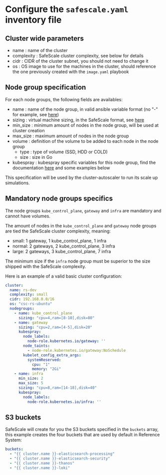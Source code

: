 # Configure the `safescale.yaml` inventory file

## Cluster wide parameters

 - name : name of the cluster
 - complexity : SafeScale cluster complexity, see below for details
 - cidr : CIDR of the cluster subnet, you should not need to change it
 - os : OS image to use for the machines in the cluster, should reference the one previously created with the `image.yaml` playbook

## Node group specification

For each node groups, the following fields are availables:
 - name : name of the node group, in valid ansible variable format (no "-" for example, see [here](https://docs.ansible.com/ansible/latest/user_guide/playbooks_variables.html#creating-valid-variable-names))
 - sizing : virtual machine sizing, in the SafeScale format, see [here](https://github.com/CS-SI/SafeScale/blob/master/doc/USAGE.md#safescale_sizing)
 - min_size : minimum amount of nodes in the node group, will be used at cluster creation
 - max_size : maximum amount of nodes in the node group
 - volume : definition of the volume to be added to each node in the node group
   - type : type of volume (SSD, HDD or COLD)
   - size : size in Go
 - kubespray : kubespray specific variables for this node group, find the documentation [here](https://github.com/kubernetes-sigs/kubespray/blob/master/docs/vars.md) and some examples below

This specification will be used by the cluster-autoscaler to run its scale up simulations.

## Mandatory node groups specifics

The node groups `kube_control_plane`, `gateway` and `infra` are mandatory and cannot have volumes.

The amount of nodes in the `kube_control_plane` and `gateway` node groups are tied the SafeScale cluster complexity, meaning:
 - small: 1 gateway, 1 kube_control_plane, 1 infra
 - normal: 2 gateways, 2 kube_control_plane, 3 infra
 - large: 2 gateways, 3 kube_control_plane, 7 infra

The minimum size if the `infra` node group must be superior to the size shipped with the SafeScale complexity.

Here is an example of a valid basic cluster configuration:
```yaml
cluster:
  name: rs-dev
  complexity: small
  cidr: 192.168.0.0/16
  os: "csc-rs-ubuntu"
  nodegroups:
    - name: kube_control_plane
      sizing: "cpu=4,ram=[8-10],disk=80"
    - name: gateway
      sizing: "cpu=2,ram=[4-5],disk=20"
      kubespray:
        node_labels:
          node-role.kubernetes.io/gateway: ''
        node_taints:
          - node-role.kubernetes.io/gateway:NoSchedule
        kubelet_config_extra_args:
          systemReserved:
            cpu: "1"
            memory: "2Gi"
    - name: infra
      min_size: 2
      max_size: 5
      sizing: "cpu=8,ram=[14-18],disk=40"
      kubespray:
        node_labels: 
          node-role.kubernetes.io/infra: ''
```

## S3 buckets

SafeScale will create for you the S3 buckets specified in the `buckets` array, this example creates the four buckets that are used by default in Reference System:
```yaml
buckets:
  - "{{ cluster.name }}-elasticsearch-processing"
  - "{{ cluster.name }}-elasticsearch-security"
  - "{{ cluster.name }}-thanos"
  - "{{ cluster.name }}-loki"
```